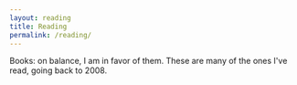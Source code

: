 ```yaml
---
layout: reading
title: Reading
permalink: /reading/
---
```


Books: on balance, I am in favor of them. These are many of the ones I've read, going back to 2008. 

